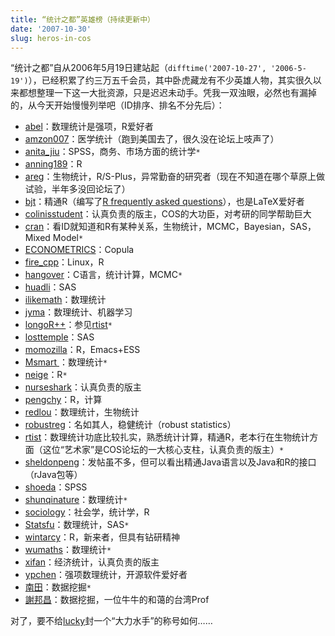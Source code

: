 ```yaml
---
title: “统计之都”英雄榜（持续更新中）
date: '2007-10-30'
slug: heros-in-cos
---
```


“统计之都”自从2006年5月19日建站起（`difftime('2007-10-27', '2006-5-19')`），已经积累了约三万五千会员，其中卧虎藏龙有不少英雄人物，其实很久以来都想整理一下这一大批资源，只是迟迟未动手。凭我一双浊眼，必然也有漏掉的，从今天开始慢慢列举吧（ID排序、排名不分先后）：

- [abel](https://cosx.org/cn/profile/123)：数理统计是强项，R爱好者
- [amzon007](https://cosx.org/cn/profile/63)：医学统计（跑到美国去了，很久没在论坛上吱声了）
- [anita_jiu](https://cosx.org/cn/profile/1006)：SPSS，商务、市场方面的统计学`*`
- [anning189](https://cosx.org/cn/profile/3849)：R
- [areg](https://cosx.org/cn/profile/3878)：生物统计，R/S-Plus，异常勤奋的研究者（现在不知道在哪个草原上做试验，半年多没回论坛了）
- [bjt](https://cosx.org/cn/profile/336)：精通R（编写了[R frequently asked questions](https://cosx.org/cn/topic/7673)），也是LaTeX爱好者
- [colinisstudent](https://cosx.org/cn/profile/12)：认真负责的版主，COS的大功臣，对考研的同学帮助巨大
- [cran](https://cosx.org/cn/profile/209)：看ID就知道和R有某种关系，生物统计，MCMC，Bayesian，SAS，Mixed Model`*`
- [ECONOMETRICS](https://cosx.org/cn/profile/3813)：Copula
- [fire_cpp](https://cosx.org/cn/profile/5777)：Linux，R
- [hangover](https://cosx.org/cn/profile/241)：C语言，统计计算，MCMC`*`
- [huadli](https://cosx.org/cn/profile/1083)：SAS
- [ilikemath](https://cosx.org/cn/profile/1754)：数理统计
- [jyma](https://cosx.org/cn/profile/1781)：数理统计、机器学习
- [longoR++](https://cosx.org/cn/profile/10801)：参见[rtist](https://cosx.org/cn/profile/230)`*`
- [losttemple](https://cosx.org/cn/profile/9580)：SAS
- [momozilla](https://cosx.org/cn/profile/28289)：R，Emacs+ESS
- [Msmart ](https://cosx.org/cn/profile/496)：数理统计`*`
- [neige](https://cosx.org/cn/profile/16503)：R`*`
- [nurseshark](https://cosx.org/cn/profile/65)：认真负责的版主
- [pengchy](https://cosx.org/cn/profile/6119)：R，计算
- [redlou](https://cosx.org/cn/profile/7391)：数理统计，生物统计
- [robustreg](https://cosx.org/cn/profile/18223)：名如其人，稳健统计（robust statistics）
- [rtist](https://cosx.org/cn/profile/230)：数理统计功底比较扎实，熟悉统计计算，精通R，老本行在生物统计方面（这位“艺术家”是COS论坛的一大核心支柱，认真负责的版主）`*`
- [sheldonpeng](https://cosx.org/cn/profile/917)：发帖虽不多，但可以看出精通Java语言以及Java和R的接口（rJava包等）
- [shoeda](https://cosx.org/cn/profile/44)：SPSS
- [shunqinature](https://cosx.org/cn/profile/32587)：数理统计`*`
- [sociology](https://cosx.org/cn/profile/4418)：社会学，统计学，R
- [Statsfu](https://cosx.org/cn/profile/26735)：数理统计，SAS`*`
- [wintarcy](https://cosx.org/cn/profile/6513)：R，新来者，但具有钻研精神
- [wumaths](https://cosx.org/cn/profile/5828)：数理统计`*`
- [xifan](https://cosx.org/cn/profile/46)：经济统计，认真负责的版主
- [ypchen](https://cosx.org/cn/profile/20)：强项数理统计，开源软件爱好者
- [南田](https://cosx.org/cn/profile/11844)：数据挖掘`*`
- [謝邦昌](https://cosx.org/cn/profile/61)：数据挖掘，一位牛牛的和蔼的台湾Prof

对了，要不给[lucky](https://cosx.org/cn/profile/68)封一个“大力水手”的称号如何……

